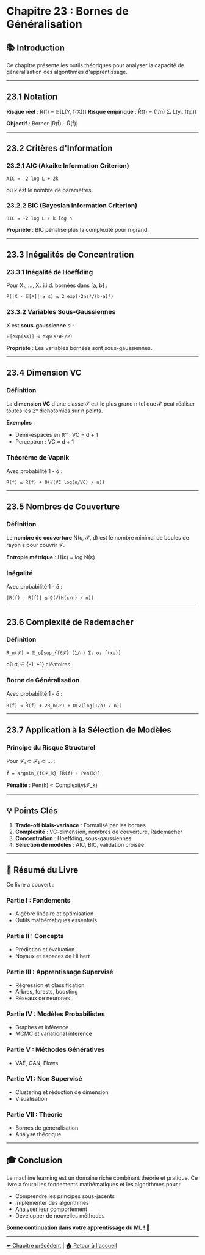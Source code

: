 # Chapitre 23 : Bornes de Généralisation

## 📚 Introduction

Ce chapitre présente les outils théoriques pour analyser la capacité de généralisation des algorithmes d'apprentissage.

---

## 23.1 Notation

**Risque réel** : R(f) = 𝔼[L(Y, f(X))]
**Risque empirique** : R̂(f) = (1/n) Σᵢ L(yᵢ, f(xᵢ))

**Objectif** : Borner |R(f̂) - R̂(f̂)|

---

## 23.2 Critères d'Information

### 23.2.1 AIC (Akaike Information Criterion)

```
AIC = -2 log L + 2k
```

où k est le nombre de paramètres.

### 23.2.2 BIC (Bayesian Information Criterion)

```
BIC = -2 log L + k log n
```

**Propriété** : BIC pénalise plus la complexité pour n grand.

---

## 23.3 Inégalités de Concentration

### 23.3.1 Inégalité de Hoeffding

Pour X₁, ..., Xₙ i.i.d. bornées dans [a, b] :
```
P(|X̄ - 𝔼[X]| ≥ ε) ≤ 2 exp(-2nε²/(b-a)²)
```

### 23.3.2 Variables Sous-Gaussiennes

X est **sous-gaussienne** si :
```
𝔼[exp(λX)] ≤ exp(λ²σ²/2)
```

**Propriété** : Les variables bornées sont sous-gaussiennes.

---

## 23.4 Dimension VC

### Définition

La **dimension VC** d'une classe ℱ est le plus grand n tel que ℱ peut réaliser toutes les 2ⁿ dichotomies sur n points.

**Exemples** :
- Demi-espaces en ℝᵈ : VC = d + 1
- Perceptron : VC = d + 1

### Théorème de Vapnik

Avec probabilité 1 - δ :
```
R(f̂) ≤ R̂(f̂) + O(√(VC log(n/VC) / n))
```

---

## 23.5 Nombres de Couverture

### Définition

Le **nombre de couverture** N(ε, ℱ, d) est le nombre minimal de boules de rayon ε pour couvrir ℱ.

**Entropie métrique** : H(ε) = log N(ε)

### Inégalité

Avec probabilité 1 - δ :
```
|R(f) - R̂(f)| ≤ O(√(H(ε/n) / n))
```

---

## 23.6 Complexité de Rademacher

### Définition

```
R_n(ℱ) = 𝔼_σ[sup_{f∈ℱ} (1/n) Σᵢ σᵢ f(xᵢ)]
```

où σᵢ ∈ {-1, +1} aléatoires.

### Borne de Généralisation

Avec probabilité 1 - δ :
```
R(f) ≤ R̂(f) + 2R_n(ℱ) + O(√(log(1/δ) / n))
```

---

## 23.7 Application à la Sélection de Modèles

### Principe du Risque Structurel

Pour ℱ₁ ⊂ ℱ₂ ⊂ ... :
```
f̂ = argmin_{f∈ℱ_k} [R̂(f) + Pen(k)]
```

**Pénalité** : Pen(k) ∝ Complexity(ℱ_k)

---

## 💡 Points Clés

1. **Trade-off biais-variance** : Formalisé par les bornes
2. **Complexité** : VC-dimension, nombres de couverture, Rademacher
3. **Concentration** : Hoeffding, sous-gaussiennes
4. **Sélection de modèles** : AIC, BIC, validation croisée

---

## 📝 Résumé du Livre

Ce livre a couvert :

### Partie I : Fondements
- Algèbre linéaire et optimisation
- Outils mathématiques essentiels

### Partie II : Concepts
- Prédiction et évaluation
- Noyaux et espaces de Hilbert

### Partie III : Apprentissage Supervisé
- Régression et classification
- Arbres, forests, boosting
- Réseaux de neurones

### Partie IV : Modèles Probabilistes
- Graphes et inférence
- MCMC et variational inference

### Partie V : Méthodes Génératives
- VAE, GAN, Flows

### Partie VI : Non Supervisé
- Clustering et réduction de dimension
- Visualisation

### Partie VII : Théorie
- Bornes de généralisation
- Analyse théorique

---

## 🎓 Conclusion

Le machine learning est un domaine riche combinant théorie et pratique. Ce livre a fourni les fondements mathématiques et les algorithmes pour :

- Comprendre les principes sous-jacents
- Implémenter des algorithmes
- Analyser leur comportement
- Développer de nouvelles méthodes

**Bonne continuation dans votre apprentissage du ML ! 🚀**

---

[⬅️ Chapitre précédent](../partie-6-non-supervise/chapitre-22-visualisation.md) | [🏠 Retour à l'accueil](../README.md)

